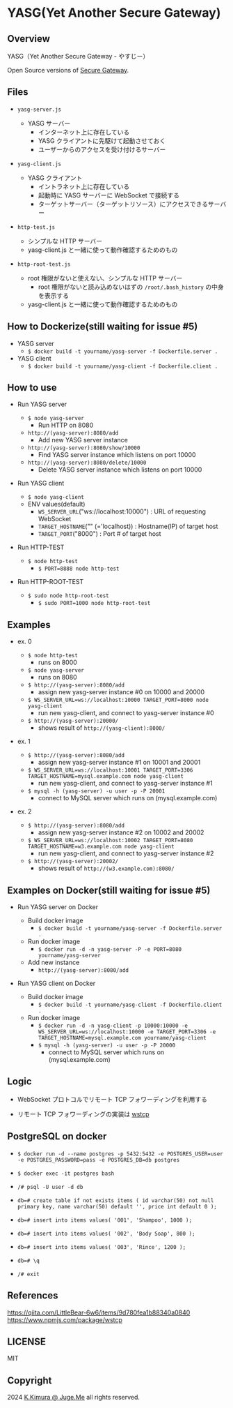 # YASG(Yet Another Secure Gateway)

## Overview

YASG（Yet Another Secure Gateway - やすじー）

Open Source versions of [Secure Gateway](https://cloud.ibm.com/docs/SecureGateway?topic=SecureGateway-about-sg&locale=ja).


## Files

- `yasg-server.js`
  - YASG サーバー
    - インターネット上に存在している
    - YASG クライアントに先駆けて起動させておく
    - ユーザーからのアクセスを受け付けるサーバー

- `yasg-client.js`
  - YASG クライアント
    - イントラネット上に存在している
    - 起動時に YASG サーバーに WebSocket で接続する
    - ターゲットサーバー（ターゲットリソース）にアクセスできるサーバー

- `http-test.js`
  - シンプルな HTTP サーバー
  - yasg-client.js と一緒に使って動作確認するためのもの

- `http-root-test.js`
  - root 権限がないと使えない、シンプルな HTTP サーバー
    - root 権限がないと読み込めないはずの `/root/.bash_history` の中身を表示する
  - yasg-client.js と一緒に使って動作確認するためのもの

  
## How to Dockerize(still waiting for issue #5)

- YASG server
  - `$ docker build -t yourname/yasg-server -f Dockerfile.server .`
- YASG client
  - `$ docker build -t yourname/yasg-client -f Dockerfile.client .`


## How to use

- Run YASG server
  - `$ node yasg-server`
    - Run HTTP on 8080
  - `http://(yasg-server):8080/add`
    - Add new YASG server instance
  - `http://(yasg-server):8080/show/10000`
    - Find YASG server instance which listens on port 10000
  - `http://(yasg-server):8080/delete/10000`
    - Delete YASG server instance which listens on port 10000


- Run YASG client
  - `$ node yasg-client`
  - ENV values(default)
    - `WS_SERVER_URL`("ws://localhost:10000") : URL of requesting WebSocket 
    - `TARGET_HOSTNAME`("" (='localhost)) :  Hostname(IP) of target host
    - `TARGET_PORT`("8000") :  Port # of target host

- Run HTTP-TEST
  - `$ node http-test`
    - `$ PORT=8888 node http-test`

- Run HTTP-ROOT-TEST
  - `$ sudo node http-root-test`
    - `$ sudo PORT=1000 node http-root-test`


## Examples

- ex. 0
  - `$ node http-test`
    - runs on 8000
  - `$ node yasg-server`
    - runs on 8080
  - `$ http://(yasg-server):8080/add`
    - assign new yasg-server instance #0 on 10000 and 20000
  - `$ WS_SERVER_URL=ws://localhost:10000 TARGET_PORT=8000 node yasg-client`
    - run new yasg-client, and connect to yasg-server instance #0 
  - `$ http://(yasg-server):20000/`
    - shows result of `http://(yasg-client):8000/`

- ex. 1
  - `$ http://(yasg-server):8080/add`
    - assign new yasg-server instance #1 on 10001 and 20001
  - `$ WS_SERVER_URL=ws://localhost:10001 TARGET_PORT=3306 TARGET_HOSTNAME=mysql.example.com node yasg-client`
    - run new yasg-client, and connect to yasg-server instance #1 
  - `$ mysql -h (yasg-server) -u user -p -P 20001`
    - connect to MySQL server which runs on (mysql.example.com)

- ex. 2
  - `$ http://(yasg-server):8080/add`
    - assign new yasg-server instance #2 on 10002 and 20002
  - `$ WS_SERVER_URL=ws://localhost:10002 TARGET_PORT=8080 TARGET_HOSTNAME=w3.example.com node yasg-client`
    - run new yasg-client, and connect to yasg-server instance #2 
  - `$ http://(yasg-server):20002/`
    - shows result of `http://(w3.example.com):8080/`


## Examples on Docker(still waiting for issue #5)

- Run YASG server on Docker
  - Build docker image
    - `$ docker build -t yourname/yasg-server -f Dockerfile.server .`
  - Run docker image
    - `$ docker run -d -n yasg-server -P -e PORT=8080 yourname/yasg-server`
  - Add new instance
    - `http://(yasg-server):8080/add`

- Run YASG client on Docker
  - Build docker image
    - `$ docker build -t yourname/yasg-client -f Dockerfile.client .`
  - Run docker image
    - `$ docker run -d -n yasg-client -p 10000:10000 -e WS_SERVER_URL=ws://localhost:10000 -e TARGET_PORT=3306 -e TARGET_HOSTNAME=mysql.example.com yourname/yasg-client`
    - `$ mysql -h (yasg-server) -u user -p -P 20000`
      - connect to MySQL server which runs on (mysql.example.com)


## Logic

- WebSocket プロトコルでリモート TCP フォワーディングを利用する

- リモート TCP フォワーディングの実装は [wstcp](https://www.npmjs.com/package/wstcp) 


## PostgreSQL on docker

- `$ docker run -d --name postgres -p 5432:5432 -e POSTGRES_USER=user -e POSTGRES_PASSWORD=pass -e POSTGRES_DB=db postgres`

- `$ docker exec -it postgres bash`

- `/# psql -U user -d db`

- `db=# create table if not exists items ( id varchar(50) not null primary key, name varchar(50) default '', price int default 0 );`

- `db=# insert into items values( '001', 'Shampoo', 1000 );`

- `db=# insert into items values( '002', 'Body Soap', 800 );`

- `db=# insert into items values( '003', 'Rince', 1200 );`

- `db=# \q`

- `/# exit`


## References

https://qiita.com/LittleBear-6w6/items/9d780fea1b88340a0840
https://www.npmjs.com/package/wstcp


## LICENSE

MIT


## Copyright

2024 [K.Kimura @ Juge.Me](https://github.com/dotnsf) all rights reserved.
